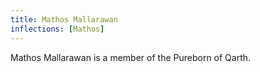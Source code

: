 ```yaml
---
title: Mathos Mallarawan
inflections: [Mathos]
---
```


Mathos Mallarawan is a member of the Pureborn of Qarth.


